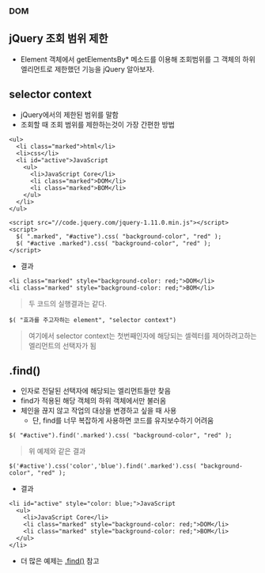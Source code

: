 ### DOM
## jQuery 조회 범위 제한
- Element 객체에서 getElementsBy* 메소드를 이용해 조회범위를 그 객체의 하위엘리먼트로 제한했던 기능을 jQuery 알아보자.


## selector context
- jQuery에서의 제한된 범위를 말함
- 조회할 때 조회 범위를 제한하는것이 가장 간편한 방법
```
<ul>
  <li class="marked">html</li>
  <li>css</li>
  <li id="active">JavaScript
    <ul>
      <li>JavaScript Core</li>
      <li class="marked">DOM</li>
      <li class="marked">BOM</li>
    </ul>
  </li>
</ul>

<script src="//code.jquery.com/jquery-1.11.0.min.js"></script>
<script>
  $( ".marked", "#active").css( "background-color", "red" );
  $( "#active .marked").css( "background-color", "red" );
</script>
```
- 결과
```
<li class="marked" style="background-color: red;">DOM</li>
<li class="marked" style="background-color: red;">BOM</li>
```
> 두 코드의 실행결과는 같다.

```
$( "효과를 주고자하는 element", "selector context")
```
> 여기에서 selector context는 첫번째인자에 해당되는 셀렉터를 제어하려고하는 엘리먼트의 선택자가 됨


## .find()
- 인자로 전달된 선택자에 해당되는 엘리먼트들만 찾음
- find가 적용된 해당 객체의 하위 객체에서만 불러옴
- 체인을 끊지 않고 작업의 대상을 변경하고 싶을 때 사용
  - 단, find를 너무 복잡하게 사용하면 코드를 유지보수하기 어려움
```
$( "#active").find('.marked').css( "background-color", "red" );
```
> 위 예제와 같은 결과
```
$('#active').css('color','blue').find('.marked').css( "background-color", "red" );
```
- 결과
```
<li id="active" style="color: blue;">JavaScript
  <ul>
    <li>JavaScript Core</li>
    <li class="marked" style="background-color: red;">DOM</li>
    <li class="marked" style="background-color: red;">BOM</li>
  </ul>
</li>
```
- 더 많은 예제는 [.find()](https://api.jquery.com/find/) 참고
